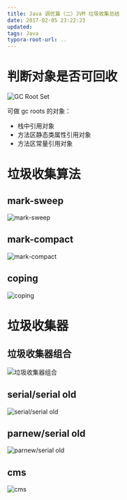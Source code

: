 ```yaml
---
title: Java 调优篇（二）JVM 垃圾收集总结
date: 2017-02-05 23:22:23
updated:
tags: Java
typora-root-url: ..
---
```


# 判断对象是否可回收

![GC Root Set](/img/java/gc/gc_roots.png)

可做 gc roots 的对象：

* 栈中引用对象
* 方法区静态类属性引用对象
* 方法区常量引用对象

# 垃圾收集算法

## mark-sweep

![mark-sweep](/img/java/gc/mark_sweep.png)

## mark-compact

![mark-compact](/img/java/gc/mark_compact.png)

## coping

![coping](/img/java/gc/coping.png)

# 垃圾收集器

## 垃圾收集器组合

![垃圾收集器组合](/img/java/gc/gc_combine.png)

## serial/serial old

![serial/serial old](/img/java/gc/serial&serial_old.png)

## parnew/serial old

![parnew/serial old](/img/java/gc/parnew&serial_old.png)

## cms

![cms](/img/java/gc/cms.png)